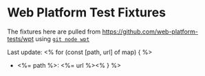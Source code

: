 # Web Platform Test Fixtures

The fixtures here are pulled from https://github.com/web-platform-tests/wpt
using [`git node wpt`](https://github.com/nodejs/node-core-utils/blob/master/docs/git-node.md#git-node-wpt)


Last update:
<% for (const [path, url] of map) { %>
- <%= path %>: <%= url %><% } %>
